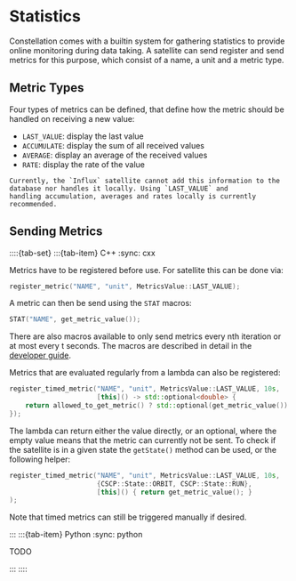 # Statistics

Constellation comes with a builtin system for gathering statistics to provide online monitoring during data taking.
A satellite can send register and send metrics for this purpose, which consist of a name, a unit and a metric type.

## Metric Types

Four types of metrics can be defined, that define how the metric should be handled on receiving a new value:

- `LAST_VALUE`: display the last value
- `ACCUMULATE`: display the sum of all received values
- `AVERAGE`: display an average of the received values
- `RATE`: display the rate of the value

```{note}
Currently, the `Influx` satellite cannot add this information to the database nor handles it locally. Using `LAST_VALUE` and
handling accumulation, averages and rates locally is currently recommended.
```

## Sending Metrics

::::{tab-set}
:::{tab-item} C++
:sync: cxx

Metrics have to be registered before use. For satellite this can be done via:

```c++
register_metric("NAME", "unit", MetricsValue::LAST_VALUE);
```

A metric can then be send using the `STAT` macros:

```c++
STAT("NAME", get_metric_value());
```

There are also macros available to only send metrics every nth iteration or at most every t seconds. The macros are described
in detail in the [developer guide](../../framework_reference/cxx/core/metrics).

Metrics that are evaluated regularly from a lambda can also be registered:

```c++
register_timed_metric("NAME", "unit", MetricsValue::LAST_VALUE, 10s,
                      [this]() -> std::optional<double> {
    return allowed_to_get_metric() ? std::optional(get_metric_value()) : std::nullopt;
});
```

The lambda can return either the value directly, or an optional, where the empty value means that the metric can currently
not be sent. To check if the satellite is in a given state the `getState()` method can be used, or the following helper:

```c++
register_timed_metric("NAME", "unit", MetricsValue::LAST_VALUE, 10s,
                      {CSCP::State::ORBIT, CSCP::State::RUN},
                      [this]() { return get_metric_value(); }
);
```

Note that timed metrics can still be triggered manually if desired.

:::
:::{tab-item} Python
:sync: python

TODO

:::
::::
